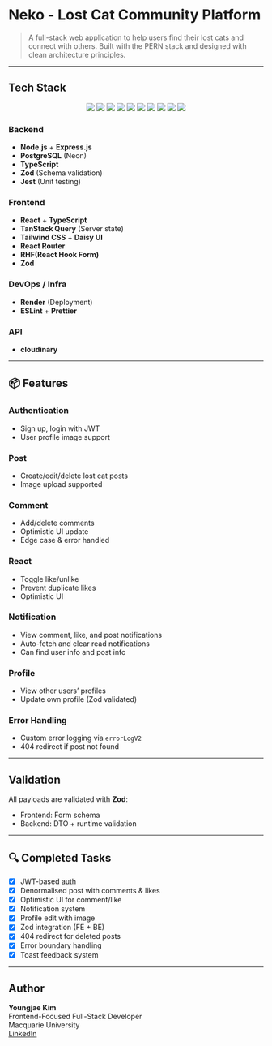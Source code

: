 # Neko - Lost Cat Community Platform

> A full-stack web application to help users find their lost cats and connect with others. Built with the PERN stack and designed with clean architecture principles.

---

## Tech Stack

<p align="center">
  <img src="https://img.shields.io/badge/TypeScript-3178c6?style=for-the-badge&logo=typescript&logoColor=white" />
  <img src="https://img.shields.io/badge/React-61dafb?style=for-the-badge&logo=react&logoColor=black" />
  <img src="https://img.shields.io/badge/TailwindCSS-38bdf8?style=for-the-badge&logo=tailwind-css&logoColor=white" />
  <img src="https://img.shields.io/badge/Node.js-339933?style=for-the-badge&logo=node.js&logoColor=white" />
  <img src="https://img.shields.io/badge/PostgreSQL-336791?style=for-the-badge&logo=postgresql&logoColor=white" />
  <img src="https://img.shields.io/badge/Zod-EF4444?style=for-the-badge&logo=zod&logoColor=white" />
  <img src="https://img.shields.io/badge/Jest-C21325?style=for-the-badge&logo=jest&logoColor=white" />
  <img src="https://img.shields.io/badge/Render-46E3B7?style=for-the-badge&logo=render&logoColor=black" />
  <img src="https://img.shields.io/badge/Neon-1E90FF?style=for-the-badge&logo=data:image/svg+xml;base64,PHN2ZyBmaWxsPSIjZmZmIiBoZWlnaHQ9IjMyIiB3aWR0aD0iMzIiIHZpZXdCb3g9IjAgMCA0OCA0OCI+PHBhdGggZD0iTTI0IDJDMTIuOTUgMiAyIDExLjI4IDIgMjRzMTAuOTUgMjIgMjIgMjIgMjItMTAuOTkgMjItMjJTMzUuMDUgMiAyNCAyem0xMS4yNyAyNi45OEwyMy43MyAzNC4wMmwtNy4zMiAxMS41Yy0uNjkuOXYtOS4xTDExLjMgMzcuOThIMjIuM2wxLjY4LTIuMjR6Ii8+PC9zdmc+" />
  <img src="https://img.shields.io/badge/React_Hook_Form-EC5990?style=for-the-badge&logo=reacthookform&logoColor=white" />

</p>

### Backend

- **Node.js** + **Express.js**
- **PostgreSQL** (Neon)
- **TypeScript**
- **Zod** (Schema validation)
- **Jest** (Unit testing)

### Frontend

- **React** + **TypeScript**
- **TanStack Query** (Server state)
- **Tailwind CSS** + **Daisy UI**
- **React Router**
- **RHF(React Hook Form)**
- **Zod**

### DevOps / Infra

- **Render** (Deployment)
- **ESLint** + **Prettier**

### API

- **cloudinary**

---

## 📦 Features

### Authentication

- Sign up, login with JWT
- User profile image support

### Post

- Create/edit/delete lost cat posts
- Image upload supported

### Comment

- Add/delete comments
- Optimistic UI update
- Edge case & error handled

### React

- Toggle like/unlike
- Prevent duplicate likes
- Optimistic UI

### Notification

- View comment, like, and post notifications
- Auto-fetch and clear read notifications
- Can find user info and post info

### Profile

- View other users’ profiles
- Update own profile (Zod validated)

### Error Handling

- Custom error logging via `errorLogV2`
- 404 redirect if post not found

---

## Validation

All payloads are validated with **Zod**:

- Frontend: Form schema
- Backend: DTO + runtime validation

---

## 🔍 Completed Tasks

- [x] JWT-based auth
- [x] Denormalised post with comments & likes
- [x] Optimistic UI for comment/like
- [x] Notification system
- [x] Profile edit with image
- [x] Zod integration (FE + BE)
- [x] 404 redirect for deleted posts
- [x] Error boundary handling
- [x] Toast feedback system

---

## Author

**Youngjae Kim**  
Frontend-Focused Full-Stack Developer  
Macquarie University  
[LinkedIn](https://www.linkedin.com/in/youngjaekimdeveloper/)
